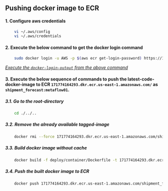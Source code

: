 ## Pushing docker image to ECR

#### 1. Configure aws credentials
```bash
    vi ~/.aws/config
    vi ~/.aws/credentials
```

#### 2. Execute the below command to get the docker login command
```bash
    sudo docker login -u AWS -p $(aws ecr get-login-password) https://171774164293.dkr.ecr.us-east-1.amazonaws.com
```
<u>*Execute the `docker-login-output` from the above command*</u>


#### 3. Execute the below sequence of commands to push the latest-code-docker-image to ECR `171774164293.dkr.ecr.us-east-1.amazonaws.com/` as `shipment_forecast:metaflow01`.

##### 3.1. Go to the root-directory
```bash
    cd ./../..
```

##### 3.2. Remove the already available tagged-image
```bash
    docker rmi --force 171774164293.dkr.ecr.us-east-1.amazonaws.com/shipment_forecast:metaflow01
```

##### 3.3. Build docker image without cache
```bash
    docker build -f deploy/container/Dockerfile -t 171774164293.dkr.ecr.us-east-1.amazonaws.com/shipment_forecast:metaflow01 .
```

##### 3.4. Push the built docker image to ECR
```bash
    docker push 171774164293.dkr.ecr.us-east-1.amazonaws.com/shipment_forecast:metaflow01
```

